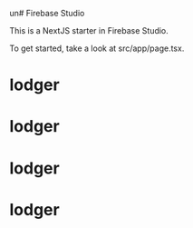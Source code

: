 un# Firebase Studio

This is a NextJS starter in Firebase Studio.

To get started, take a look at src/app/page.tsx.
# lodger
# lodger
# lodger
# lodger
